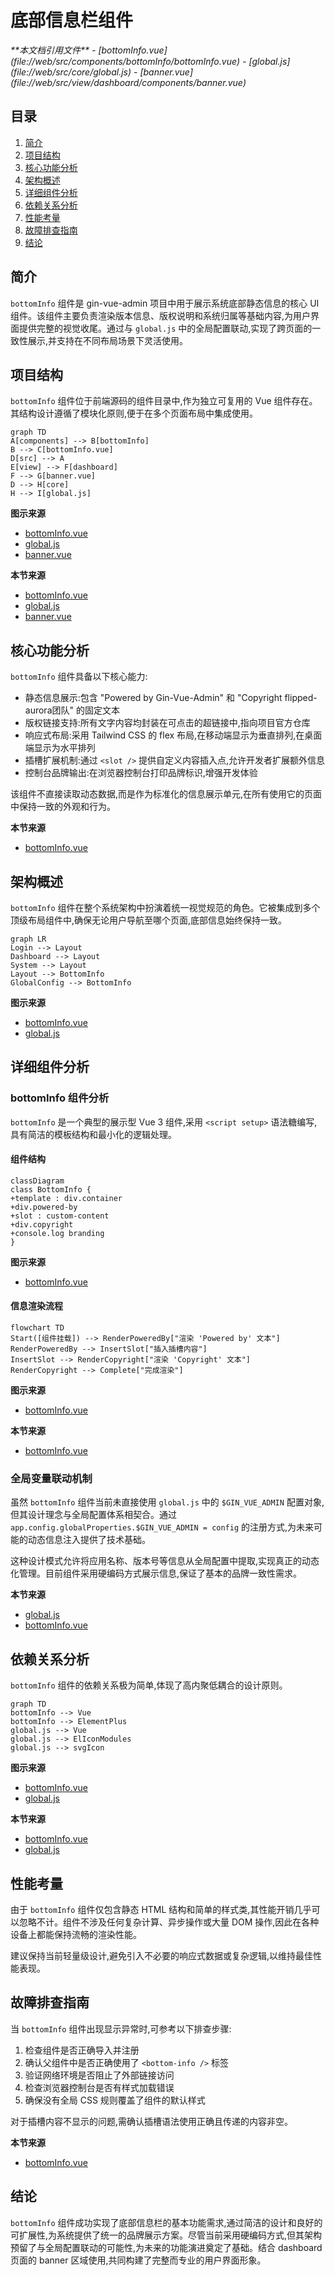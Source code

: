 # 底部信息栏组件

<cite>
**本文档引用文件**  
- [bottomInfo.vue](file://web/src/components/bottomInfo/bottomInfo.vue)
- [global.js](file://web/src/core/global.js)
- [banner.vue](file://web/src/view/dashboard/components/banner.vue)
</cite>

## 目录
1. [简介](#简介)
2. [项目结构](#项目结构)
3. [核心功能分析](#核心功能分析)
4. [架构概述](#架构概述)
5. [详细组件分析](#详细组件分析)
6. [依赖关系分析](#依赖关系分析)
7. [性能考量](#性能考量)
8. [故障排查指南](#故障排查指南)
9. [结论](#结论)

## 简介
`bottomInfo` 组件是 gin-vue-admin 项目中用于展示系统底部静态信息的核心 UI 组件。该组件主要负责渲染版本信息、版权说明和系统归属等基础内容,为用户界面提供完整的视觉收尾。通过与 `global.js` 中的全局配置联动,实现了跨页面的一致性展示,并支持在不同布局场景下灵活使用。

## 项目结构
`bottomInfo` 组件位于前端源码的组件目录中,作为独立可复用的 Vue 组件存在。其结构设计遵循了模块化原则,便于在多个页面布局中集成使用。

```mermaid
graph TD
A[components] --> B[bottomInfo]
B --> C[bottomInfo.vue]
D[src] --> A
E[view] --> F[dashboard]
F --> G[banner.vue]
D --> H[core]
H --> I[global.js]
```

**图示来源**
- [bottomInfo.vue](file://web/src/components/bottomInfo/bottomInfo.vue)
- [global.js](file://web/src/core/global.js)
- [banner.vue](file://web/src/view/dashboard/components/banner.vue)

**本节来源**
- [bottomInfo.vue](file://web/src/components/bottomInfo/bottomInfo.vue#L0-L43)
- [global.js](file://web/src/core/global.js#L0-L59)
- [banner.vue](file://web/src/view/dashboard/components/banner.vue#L0-L43)

## 核心功能分析
`bottomInfo` 组件具备以下核心能力:
- 静态信息展示:包含 "Powered by Gin-Vue-Admin" 和 "Copyright flipped-aurora团队" 的固定文本
- 版权链接支持:所有文字内容均封装在可点击的超链接中,指向项目官方仓库
- 响应式布局:采用 Tailwind CSS 的 flex 布局,在移动端显示为垂直排列,在桌面端显示为水平排列
- 插槽扩展机制:通过 `<slot />` 提供自定义内容插入点,允许开发者扩展额外信息
- 控制台品牌输出:在浏览器控制台打印品牌标识,增强开发体验

该组件不直接读取动态数据,而是作为标准化的信息展示单元,在所有使用它的页面中保持一致的外观和行为。

**本节来源**
- [bottomInfo.vue](file://web/src/components/bottomInfo/bottomInfo.vue#L0-L43)

## 架构概述
`bottomInfo` 组件在整个系统架构中扮演着统一视觉规范的角色。它被集成到多个顶级布局组件中,确保无论用户导航至哪个页面,底部信息始终保持一致。

```mermaid
graph LR
Login --> Layout
Dashboard --> Layout
System --> Layout
Layout --> BottomInfo
GlobalConfig --> BottomInfo
```

**图示来源**
- [bottomInfo.vue](file://web/src/components/bottomInfo/bottomInfo.vue)
- [global.js](file://web/src/core/global.js)

## 详细组件分析

### bottomInfo 组件分析
`bottomInfo` 是一个典型的展示型 Vue 3 组件,采用 `<script setup>` 语法糖编写,具有简洁的模板结构和最小化的逻辑处理。

#### 组件结构
```mermaid
classDiagram
class BottomInfo {
+template : div.container
+div.powered-by
+slot : custom-content
+div.copyright
+console.log branding
}
```

**图示来源**
- [bottomInfo.vue](file://web/src/components/bottomInfo/bottomInfo.vue#L1-L43)

#### 信息渲染流程
```mermaid
flowchart TD
Start([组件挂载]) --> RenderPoweredBy["渲染 'Powered by' 文本"]
RenderPoweredBy --> InsertSlot["插入插槽内容"]
InsertSlot --> RenderCopyright["渲染 'Copyright' 文本"]
RenderCopyright --> Complete["完成渲染"]
```

**图示来源**
- [bottomInfo.vue](file://web/src/components/bottomInfo/bottomInfo.vue#L10-L28)

**本节来源**
- [bottomInfo.vue](file://web/src/components/bottomInfo/bottomInfo.vue#L0-L43)

### 全局变量联动机制
虽然 `bottomInfo` 组件当前未直接使用 `global.js` 中的 `$GIN_VUE_ADMIN` 配置对象,但其设计理念与全局配置体系相契合。通过 `app.config.globalProperties.$GIN_VUE_ADMIN = config` 的注册方式,为未来可能的动态信息注入提供了技术基础。

这种设计模式允许将应用名称、版本号等信息从全局配置中提取,实现真正的动态化管理。目前组件采用硬编码方式展示信息,保证了基本的品牌一致性需求。

**本节来源**
- [global.js](file://web/src/core/global.js#L57)
- [bottomInfo.vue](file://web/src/components/bottomInfo/bottomInfo.vue#L0-L43)

## 依赖关系分析
`bottomInfo` 组件的依赖关系极为简单,体现了高内聚低耦合的设计原则。

```mermaid
graph TD
bottomInfo --> Vue
bottomInfo --> ElementPlus
global.js --> Vue
global.js --> ElIconModules
global.js --> svgIcon
```

**图示来源**
- [bottomInfo.vue](file://web/src/components/bottomInfo/bottomInfo.vue)
- [global.js](file://web/src/core/global.js)

**本节来源**
- [bottomInfo.vue](file://web/src/components/bottomInfo/bottomInfo.vue#L0-L43)
- [global.js](file://web/src/core/global.js#L0-L59)

## 性能考量
由于 `bottomInfo` 组件仅包含静态 HTML 结构和简单的样式类,其性能开销几乎可以忽略不计。组件不涉及任何复杂计算、异步操作或大量 DOM 操作,因此在各种设备上都能保持流畅的渲染性能。

建议保持当前轻量级设计,避免引入不必要的响应式数据或复杂逻辑,以维持最佳性能表现。

## 故障排查指南
当 `bottomInfo` 组件出现显示异常时,可参考以下排查步骤:
1. 检查组件是否正确导入并注册
2. 确认父组件中是否正确使用了 `<bottom-info />` 标签
3. 验证网络环境是否阻止了外部链接访问
4. 检查浏览器控制台是否有样式加载错误
5. 确保没有全局 CSS 规则覆盖了组件的默认样式

对于插槽内容不显示的问题,需确认插槽语法使用正确且传递的内容非空。

**本节来源**
- [bottomInfo.vue](file://web/src/components/bottomInfo/bottomInfo.vue#L0-L43)

## 结论
`bottomInfo` 组件成功实现了底部信息栏的基本功能需求,通过简洁的设计和良好的可扩展性,为系统提供了统一的品牌展示方案。尽管当前采用硬编码方式,但其架构预留了与全局配置联动的可能性,为未来的功能演进奠定了基础。结合 dashboard 页面的 banner 区域使用,共同构建了完整而专业的用户界面形象。